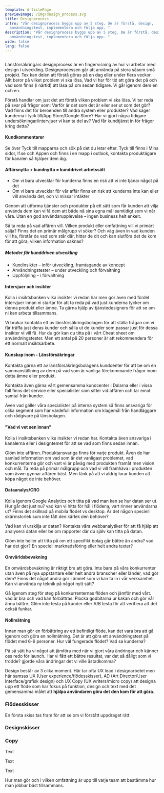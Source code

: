 ```yaml
---
template: ArticlePage
previewImage: /img/design_process.svg
title: Designprocess
intro: "Vår designprocess byggs upp av 5 steg. De är förstå, design,
  användningstest, implementera och följa upp. "
description: "Vår designprocess byggs upp av 5 steg. De är förstå, design,
  användningstest, implementera och följa upp. "
wide: false
lang: false
---
```

<figure class="Image Image__background Image__wide"><img src="/img/designprocess.svg" srcset="/img/designprocess.svg 2x" alt=""><figcaption><div class="Image__caption"></div></figcaption></figure>

Länsförsäkringars designprocess är en fingervisning av hur vi arbetar med design i utveckling. Designprocessen går att använda på stora såsom små projekt. Tex kan delen att förstå göras på en dag eller under flera veckor. Allt beror på vilket problem vi ska lösa, Vad vi har för tid att göra det på och vad som finns (i närtid) att läsa på om sedan tidigare. Vi går igenom dem en och en.


<section>
<Collapse title="Förstå">
<div class="content">

Förstå handlar om just det att förstå vilken problem vi ska lösa. Vi tar reda på svar på frågor som: Varför är det som det är eller ser ut som det gör? Vad finns det för beroenden till andra system eller produkter? Vad säger kunderna i tyck till/App Store/Google Store? Har vi gjort några tidigare undersökningar/intervjuer vi kan ta del av? Vad får kundtjänst in för frågor kring detta? 

#### Kundkommentarer

Se över Tyck till mapparna och sök på det du letar efter. Tyck till finns i Mina sidor, lf.se och Appen och finns i en mapp i outlook, kontakta produktägare för kanalen så hjälper dem dig.

#### Affärsnytta + kundnytta = kunddrivet arbetssätt

* Om vi bara utvecklar för kunderna finns en risk att vi inte tjänar något på det
* Om vi bara utvecklar för vår affär finns en risk att kunderna inte kan eller vill använda det, och vi missar intäkter

Genom att utforma tjänster och produkter på ett sätt som får kunden att vilja använda dem kan vi få dem att både nå sina egna mål samtidigt som vi når våra. Utan en god användarupplevelse – ingen business helt enkelt.

Så ta reda på vad affären vill. Vilken produkt eller omfattning vill vi primärt sälja? Finns det en primär målgrupp vi söker? Och väg även in vad kunden vill ha, förstår de vad som står där, hittar de dit och kan slutföra det de kom för att göra, vilken information saknas? 

##### **Metoder för kunddriven utveckling**

* Kundinsikter – inför utveckling, framtagande av koncept
* Användningstester – under utveckling och förvaltning
* Uppföljning – i förvaltning

#### Intervjuer och insikter

Kolla i insiktsbanken vilka insikter vi redan har men gör även med fördel intervjuer innan ni startar för att ta reda på vad just kunderna tycker om denna produkt eller ämne. Ta gärna hjälp av tjänstedesigners för att se om ni kan arbeta tillsammans. 

Vi brukar kontakta ett av länsförsäkringsbolagen för att ställa frågan om vi får träffa just deras kunder och sålla ut de kunder som passar just för dessa insikter vi vill få. Hur du gör kan du titta på i vårt Cheat sheet om användningstester. Men ett antal på 20 personer är att rekommendera för ett normalt insiktsarbete.

#### Kunskap inom - Länsförsäkringar

Kontakta gärna ett av länsförsäkringsbolagens kundcenter för att be om en sammanställning av dem på vad som är vanliga förekommande frågor inom detta ämne eller produkt.

Kontakta även gärna vårt gemensamma kundcenter i Dalarna eller i vissa fall finns det service eller specialister som sitter vid affären och tar emot samtal från kunder.

Även vad gäller våra specialister på interna system så finns ansvariga för olika segment som har värdefull information om klagemål från handläggare och rådgivare på länsbolagen.

#### ”Vad vi vet sen innan”

Kolla i insiktsbanken vilka insikter vi redan har. Kontakta även ansvariga i kanalerna eller i designtemet för att se vad som finns sedan innan.

Glöm inte affären. Produktansvariga finns för varje produkt. Även de har samlad information om vad som är det vanligast problemet, vad konkurrenterna gör och vart vi är påväg med produkten framåt men vision och mål. Ta reda på primär målgrupp och vad vi vill framhäva i produkten som ävwn gynnar affären bäst. Men tänk på att vi aldrig lurar kunden att köpa något de inte behöver.

#### Dataanalys/CRO

Kolla igenom Google Analytics och titta på vad man kan se hur datan ser ut. Hur går det just nu? vad kan vi hitta för hål i flödena, vart rinner användarna ut? Finns det skillnad på mobila flödet vs desktop. Är det någon speciell skärmstorlek som inte fått den kärlek den behöver? 

Vad kan vi urskilja ur datan? Kontakta våra webbanalytiker för att få hjälp att analysera datan eller be om rapporter där du själv kan titta på datan.

Glöm inte heller att titta på om ett specifikt bolag går bättre än andra? vad har det gjor? En speciell marknadsföring eller helt andra texter? 

#### Omvärldsbevakning

En omvärdsbevakning är riktigt bra att göra. Inte bara på våra konkurrenter utan även på nya uppstartare eller helt andra branscher eller länder, vad gör dem? Finns det något andra gör i ämnet som vi kan ta in i vår verksamhet. Kan vi använda ny teknik på något nytt sätt?

Gå igenom steg för steg på konkurrenternas flöden och jämför med vårt. vad är bra och vad kan förbättras. Plocka godbitarna ur kakan och gör vår ännu bättre. Glöm inte testa på kunder eller A/B testa för att verifiera att det också funkar.

#### Nollmätning

Innan man gör en förbättring av ett befintligt flöde, kan det vara bra att gå igenom och göra en nollmätning. Det är att göra ett användningstest på flödet med 6-9 personer. Hur väl fungerade flödet? Vad sa kunderna?

På så sätt ha vi något att jämföra med när vi gjort våra ändringar och känner oss redo för launch. Har vi fått ett bättre resultat, var det så dåligt som vi trodde? gjorde våra ändringar det vi ville åstadkomma?

</div></Collapse>
<Collapse title="Design">
<div class="content">



Design består av 3 olika moment. Här tar ofta UX lead i designarbetet men här samsas UX (User experience/flödesskisser), AD (Art Director/User Interface/grafisk design) och UX Copy (UX writers/micro copy) att designa upp ett flöde som har fokus på funktion, design och text med det gemensamma målet att **hjälpa användaren göra det den kom för att göra**.



### Flödesskisser

En första skiss tas fram för att se om vi förstått uppdraget rätt

### Designskisser



### Copy


</div></Collapse>
<Collapse title="Användningstester">
<div class="content">

















Text










</div></Collapse>
<Collapse title="Implementera">
<div class="content">

















Text










</div></Collapse>
<Collapse title="Följ upp">
<div class="content">

















Text










</div></Collapse>
</section>


Hur man gör och i vilken omfattning är upp till varje team att bestämma hur man jobbar bäst tillsammans.